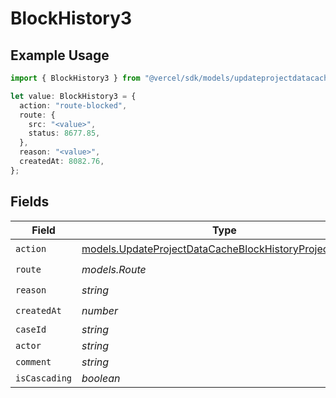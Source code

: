 # BlockHistory3

## Example Usage

```typescript
import { BlockHistory3 } from "@vercel/sdk/models/updateprojectdatacacheop.js";

let value: BlockHistory3 = {
  action: "route-blocked",
  route: {
    src: "<value>",
    status: 8677.85,
  },
  reason: "<value>",
  createdAt: 8082.76,
};
```

## Fields

| Field                                                                                                                    | Type                                                                                                                     | Required                                                                                                                 | Description                                                                                                              |
| ------------------------------------------------------------------------------------------------------------------------ | ------------------------------------------------------------------------------------------------------------------------ | ------------------------------------------------------------------------------------------------------------------------ | ------------------------------------------------------------------------------------------------------------------------ |
| `action`                                                                                                                 | [models.UpdateProjectDataCacheBlockHistoryProjectsAction](../models/updateprojectdatacacheblockhistoryprojectsaction.md) | :heavy_check_mark:                                                                                                       | N/A                                                                                                                      |
| `route`                                                                                                                  | *models.Route*                                                                                                           | :heavy_check_mark:                                                                                                       | N/A                                                                                                                      |
| `reason`                                                                                                                 | *string*                                                                                                                 | :heavy_check_mark:                                                                                                       | N/A                                                                                                                      |
| `createdAt`                                                                                                              | *number*                                                                                                                 | :heavy_check_mark:                                                                                                       | N/A                                                                                                                      |
| `caseId`                                                                                                                 | *string*                                                                                                                 | :heavy_minus_sign:                                                                                                       | N/A                                                                                                                      |
| `actor`                                                                                                                  | *string*                                                                                                                 | :heavy_minus_sign:                                                                                                       | N/A                                                                                                                      |
| `comment`                                                                                                                | *string*                                                                                                                 | :heavy_minus_sign:                                                                                                       | N/A                                                                                                                      |
| `isCascading`                                                                                                            | *boolean*                                                                                                                | :heavy_minus_sign:                                                                                                       | N/A                                                                                                                      |